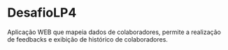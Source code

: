 # DesafioLP4
Aplicação WEB que mapeia dados de colaboradores, permite a realização de feedbacks e exibição de histórico de colaboradores.
